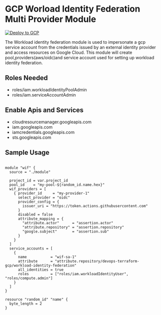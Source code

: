 # GCP Worload Identity Federation Multi Provider Module
[![Deploy to GCP](https://github.com/devops-terraform-gcp/workload-identity-federation/actions/workflows/wif.yml/badge.svg)](https://github.com/devops-terraform-gcp/workload-identity-federation/actions/workflows/wif.yml)

The Workload identity federation module is used to impersonate a gcp service account from the credentials issued by an external identity provider and access resources on Google Cloud. 
This module will create pool,providers(aws/oidc)and service account used for setting up workload identity federation.
## Roles Needed

* roles/iam.workloadIdentityPoolAdmin
* roles/iam.serviceAccountAdmin


## Enable Apis and Services
* cloudresourcemanager.googleapis.com
* iam.googleapis.com
* iamcredentials.googleapis.com
* sts.googleapis.com


## Sample Usage
```hcl

module "wif" {
  source = "./module"

  project_id = var.project_id
  pool_id    = "my-pool-${random_id.name.hex}"
  wif_providers = [
    { provider_id     = "my-provider-1"
      select_provider = "oidc"
      provider_config = {
        issuer_uri = "https://token.actions.githubusercontent.com"
      }
      disabled = false
      attribute_mapping = {
        "attribute.actor"      = "assertion.actor"
        "attribute.repository" = "assertion.repository"
        "google.subject"       = "assertion.sub"
      }
    }
  ]
  service_accounts = [
    {
      name           = "wif-sa-1"
      attribute      = "attribute.repository/devops-terraform-gcp/workload-identity-federation"
      all_identities = true
      roles          = ["roles/iam.workloadIdentityUser", "roles/compute.admin"]
    }
  ]
}

resource "random_id" "name" {
  byte_length = 2
}

```